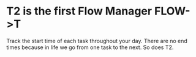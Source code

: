 # T2 is the first Flow Manager FLOW->T
Track the start time of each task throughout your day.
There are no end times because in life we go from one task to the next. So does T2.